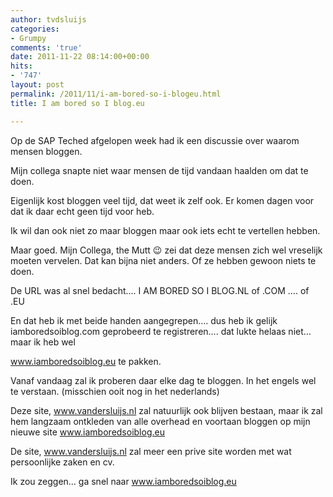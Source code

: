 ```yaml
---
author: tvdsluijs
categories:
- Grumpy
comments: 'true'
date: 2011-11-22 08:14:00+00:00
hits:
- '747'
layout: post
permalink: /2011/11/i-am-bored-so-i-blogeu.html
title: I am bored so I blog.eu

---
```

Op de SAP Teched afgelopen week had ik een discussie over waarom mensen bloggen.

Mijn collega snapte niet waar mensen de tijd vandaan haalden om dat te doen.

Eigenlijk kost bloggen veel tijd, dat weet ik zelf ook. Er komen dagen voor dat ik daar echt geen tijd voor heb.

Ik wil dan ook niet zo maar bloggen maar ook iets echt te vertellen hebben.

Maar goed. Mijn Collega, the Mutt 😉 zei dat deze mensen zich wel vreselijk moeten vervelen. Dat kan bijna niet anders. Of ze hebben gewoon niets te doen.

De URL was al snel bedacht…. I AM BORED SO I BLOG.NL of .COM …. of .EU

En dat heb ik met beide handen aangegrepen…. dus heb ik gelijk iamboredsoiblog.com geprobeerd te registreren…. dat lukte helaas niet… maar ik heb wel

www.iamboredsoiblog.eu te pakken.

Vanaf vandaag zal ik proberen daar elke dag te bloggen. In het engels wel te verstaan. (misschien ooit nog in het nederlands)

Deze site, www.vandersluijs.nl zal natuurlijk ook blijven bestaan, maar ik zal hem langzaam ontkleden van alle overhead en voortaan bloggen op mijn nieuwe site www.iamboredsoiblog.eu

De site, www.vandersluijs.nl zal meer een prive site worden met wat persoonlijke zaken en cv.

Ik zou zeggen… ga snel naar www.iamboredsoiblog.eu